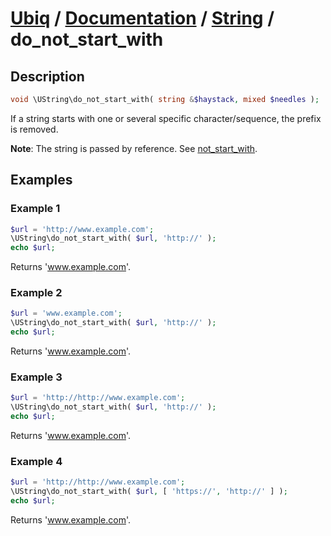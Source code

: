 [Ubiq](https://github.com/Pixel418/Ubiq#readme) / [Documentation](../index.md#readme) / [String](../index.md#string) / do_not_start_with
======


Description
-------- 

```php
void \UString\do_not_start_with( string &$haystack, mixed $needles );
```

If a string starts with one or several specific character/sequence, the prefix is removed.

**Note**: The string is passed by reference. See [not_start_with](./not_start_with.md#readme).



Examples
--------

### Example 1

```php
$url = 'http://www.example.com';
\UString\do_not_start_with( $url, 'http://' );
echo $url;
```
Returns 'www.example.com'.

### Example 2

```php
$url = 'www.example.com';
\UString\do_not_start_with( $url, 'http://' );
echo $url;
```
Returns 'www.example.com'.

### Example 3

```php
$url = 'http://http://www.example.com';
\UString\do_not_start_with( $url, 'http://' );
echo $url;
```
Returns 'www.example.com'.

### Example 4

```php
$url = 'http://http://www.example.com';
\UString\do_not_start_with( $url, [ 'https://', 'http://' ] );
echo $url;
```
Returns 'www.example.com'.
